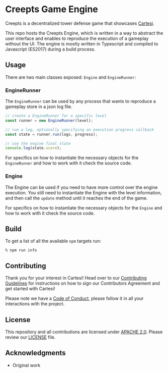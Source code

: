 # Creepts Game Engine

Creepts is a decentralized tower defense game that showcases [Cartesi](https://cartesi.io).

This repo hosts the Creepts Engine, which is written in a way to abstract the user interface and enables to reproduce the execution of a gameplay without the UI. The engine is mostly written in Typescript and compiled to Javascript (ES2017) during a build process.

## Usage

There are two main classes exposed: `Engine` and `EngineRunner`:

### EngineRunner

The `EngineRunner` can be used by any process that wants to reproduce a gameplay store in a json log file.

```javascript
// create a EngineRunner for a specific level
const runner = new EngineRunner(level);

// run a log, optionally specifying an execution progress callback
const state = runner.run(logs, progress);

// use the engine final state
console.log(state.score);
```

For specifics on how to instantiate the necessary objects for the `EngineRunner` and how to work with it check the source code.

### Engine

The Engine can be used if you need to have more control over the engine execution. You still need to instantiate the Engine with the level information, and then call the `update` method until it reaches the end of the game.

For specifics on how to instantiate the necessary objects for the `Engine` and how to work with it check the source code.

## Build

To get a list of all the available `npm` targets run:

    % npm run info

## Contributing

Thank you for your interest in Cartesi! Head over to our [Contributing Guidelines](CONTRIBUTING.md) for instructions on how to sign our Contributors Agreement and get started with Cartesi!

Please note we have a [Code of Conduct](CODE_OF_CONDUCT.md), please follow it in all your interactions with the project.

## License

This repository and all contributions are licensed under
[APACHE 2.0](https://www.apache.org/licenses/LICENSE-2.0). Please review our [LICENSE](LICENSE) file.

## Acknowledgments

- Original work
